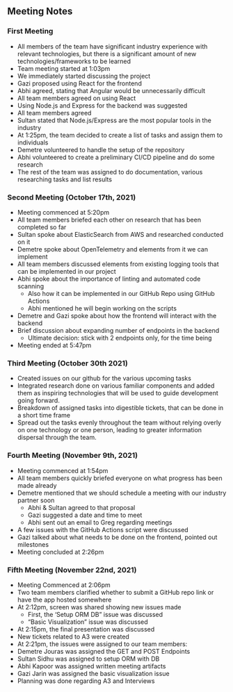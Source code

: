 ## Meeting Notes

### First Meeting

- All members of the team have significant industry experience with relevant technologies, but there is a significant amount of new technologies/frameworks to be learned
- Team meeting started at 1:03pm
- We immediately started discussing the project
- Gazi proposed using React for the frontend
- Abhi agreed, stating that Angular would be unnecessarily difficult
- All team members agreed on using React
- Using Node.js and Express for the backend was suggested
- All team members agreed
- Sultan stated that Node.js/Express are the most popular tools in the industry
- At 1:25pm, the team decided to create a list of tasks and assign them to individuals
- Demetre volunteered to handle the setup of the repository
- Abhi volunteered to create a preliminary CI/CD pipeline and do some research
- The rest of the team was assigned to do documentation, various researching tasks and list results

### Second Meeting (October 17th, 2021)

- Meeting commenced at 5:20pm
- All team members briefed each other on research that has been completed so far
- Sultan spoke about ElasticSearch from AWS and researched conducted on it
- Demetre spoke about OpenTelemetry and elements from it we can implement
- All team members discussed elements from existing logging tools that can be implemented in our project 
- Abhi spoke about the importance of linting and automated code scanning
  - Also how it can be implemented in our GitHub Repo using GitHub Actions
  - Abhi mentioned he will begin working on the scripts
- Demetre and Gazi spoke about how the frontend will interact with the backend
- Brief discussion about expanding number of endpoints in the backend
  - Ultimate decision: stick with 2 endpoints only, for the time being
- Meeting ended at 5:47pm


### Third Meeting (October 30th 2021)

- Created issues on our github for the various upcoming tasks
- Integrated research done on various familiar components and added them as inspiring technologies that will be used to guide development going forward.
- Breakdown of assigned tasks into digestible tickets, that can be done in a short time frame
- Spread out the tasks evenly throughout the team without relying overly on one technology or one person, leading to greater information dispersal through the team.

### Fourth Meeting (November 9th, 2021) 

- Meeting commenced at 1:54pm
- All team members quickly briefed everyone on what progress has been made already
- Demetre mentioned that we should schedule a meeting with our industry partner soon
  - Abhi & Sultan agreed to that proposal
  - Gazi suggested a date and time to meet
  - Abhi sent out an email to Greg regarding meetings
- A few issues with the GitHub Actions script were discussed
- Gazi talked about what needs to be done on the frontend, pointed out milestones
- Meeting concluded at 2:26pm

### Fifth Meeting (November 22nd, 2021) 

- Meeting Commenced at 2:06pm
- Two team members clarified whether to submit a GitHub repo link or have the app hosted somewhere
- At 2:12pm, screen was shared showing new issues made
  - First, the ‘Setup ORM DB” issue was discussed
  - “Basic Visualization” issue was discussed
- At 2:15pm, the final presentation was discussed
- New tickets related to A3 were created
- At 2:21pm, the issues were assigned to our team members:
 - Demetre Jouras was assigned the GET and POST Endpoints
 - Sultan Sidhu was assigned to setup ORM with DB
 - Abhi Kapoor was assigned written meeting artifacts
 - Gazi Jarin was assigned the basic visualization issue
- Planning was done regarding A3 and Interviews